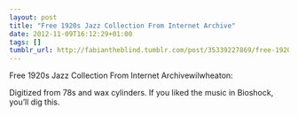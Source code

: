 ```yaml
---
layout: post
title: "Free 1920s Jazz Collection From Internet Archive"
date: 2012-11-09T16:12:29+01:00
tags: []
tumblr_url: http://fabiantheblind.tumblr.com/post/35339227869/free-1920s-jazz-collection-from-internet-archive
---
```

Free 1920s Jazz Collection From Internet Archivewilwheaton:

Digitized from 78s and wax cylinders. If you liked the music in Bioshock, you’ll dig this.
